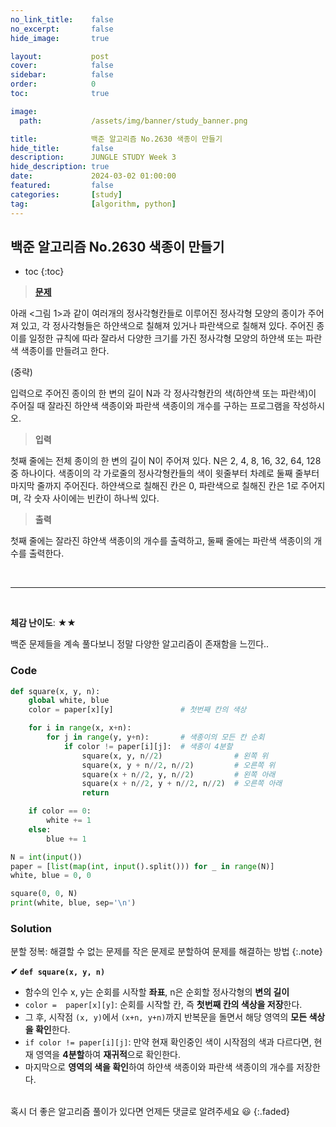 ```yaml
---
no_link_title:    false 
no_excerpt:       false 
hide_image:       true

layout:           post
cover:            false
sidebar:          false
order:            0      
toc:              true

image:
  path:           /assets/img/banner/study_banner.png

title:            백준 알고리즘 No.2630 색종이 만들기
hide_title:       false
description:      JUNGLE STUDY Week 3
hide_description: true
date:             2024-03-02 01:00:00
featured:         false
categories:       [study]
tag:              [algorithm, python]
---
```


## 백준 알고리즘 No.2630 색종이 만들기

* toc 
{:toc}

> [**문제**](https://www.acmicpc.net/problem/2630)

아래 <그림 1>과 같이 여러개의 정사각형칸들로 이루어진 정사각형 모양의 종이가 주어져 있고, 
각 정사각형들은 하얀색으로 칠해져 있거나 파란색으로 칠해져 있다. 
주어진 종이를 일정한 규칙에 따라 잘라서 다양한 크기를 가진 정사각형 모양의 하얀색 또는 파란색 색종이를 만들려고 한다.

(중략)

입력으로 주어진 종이의 한 변의 길이 N과 각 정사각형칸의 색(하얀색 또는 파란색)이 주어질 때 
잘라진 하얀색 색종이와 파란색 색종이의 개수를 구하는 프로그램을 작성하시오.

> **입력**

첫째 줄에는 전체 종이의 한 변의 길이 N이 주어져 있다. N은 2, 4, 8, 16, 32, 64, 128 중 하나이다. 
색종이의 각 가로줄의 정사각형칸들의 색이 윗줄부터 차례로 둘째 줄부터 마지막 줄까지 주어진다. 
하얀색으로 칠해진 칸은 0, 파란색으로 칠해진 칸은 1로 주어지며, 각 숫자 사이에는 빈칸이 하나씩 있다.

> **출력** 

첫째 줄에는 잘라진 햐얀색 색종이의 개수를 출력하고, 둘째 줄에는 파란색 색종이의 개수를 출력한다.

<br>

---

<br>

**체감 난이도**: ★★

백준 문제들을 계속 풀다보니 정말 다양한 알고리즘이 존재함을 느낀다.. 

### Code
```python
def square(x, y, n):
    global white, blue
    color = paper[x][y]               # 첫번째 칸의 색상

    for i in range(x, x+n):
        for j in range(y, y+n):       # 색종이의 모든 칸 순회
            if color != paper[i][j]:  # 색종이 4분할
                square(x, y, n//2)                # 왼쪽 위
                square(x, y + n//2, n//2)         # 오른쪽 위
                square(x + n//2, y, n//2)         # 왼쪽 아래
                square(x + n//2, y + n//2, n//2)  # 오른쪽 아래
                return

    if color == 0:
        white += 1
    else:
        blue += 1

N = int(input())
paper = [list(map(int, input().split())) for _ in range(N)]
white, blue = 0, 0

square(0, 0, N)
print(white, blue, sep='\n')
```

### Solution
분할 정복: 해결할 수 없는 문제를 작은 문제로 분할하여 문제를 해결하는 방법
{:.note}

**✔ `def square(x, y, n)`**
- 함수의 인수 x, y는 순회를 시작할 **좌표**, n은 순회할 정사각형의 **변의 길이**
- `color =  paper[x][y]`: 순회를 시작할 칸, 즉 **첫번째 칸의 색상을 저장**한다.
- 그 후, 시작점 `(x, y)`에서 `(x+n, y+n)`까지 반복문을 돌면서 해당 영역의 **모든 색상을 확인**한다.
- `if color != paper[i][j]`: 만약 현재 확인중인 색이 시작점의 색과 다르다면, 현재 영역을 **4분할**하여 **재귀적**으로 확인한다.
- 마지막으로 **영역의 색을 확인**하여 하얀색 색종이와 파란색 색종이의 개수를 저장한다.

<br>
혹시 더 좋은 알고리즘 풀이가 있다면 언제든 댓글로 알려주세요 😃
{:.faded}
